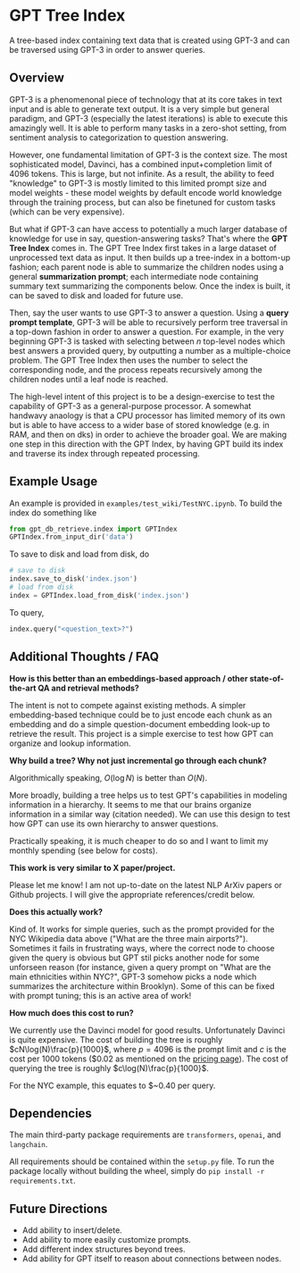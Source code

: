 # GPT Tree Index

A tree-based index containing text data that is created using GPT-3 and can be traversed using GPT-3 in order to answer queries.

## Overview

GPT-3 is a phenomenonal piece of technology that at its core takes in text input and is able to generate text output. It is a very simple but general paradigm, and GPT-3 (especially the latest iterations) is able to execute this amazingly well. It is able to perform many tasks in a zero-shot setting, from sentiment analysis to categorization to question answering.

However, one fundamental limitation of GPT-3 is the context size. The most sophisticated model, Davinci, has a combined input+completion limit of 4096 tokens. This is large, but not infinite. As a result, the ability to feed "knowledge" to GPT-3 is mostly limited to this limited prompt size and model weights - these model weights by default encode world knowledge through the training process, but can also be finetuned for custom tasks (which can be very expensive).

But what if GPT-3 can have access to potentially a much larger database of knowledge for use in say, question-answering tasks? That's where the **GPT Tree Index** comes in. The GPT Tree Index first takes in a large dataset of unprocessed text data as input. It then builds up a tree-index in a bottom-up fashion; each parent node is able to summarize the children nodes using a general **summarization prompt**; each intermediate node containing summary text summarizing the components below. Once the index is built, it can be saved to disk and loaded for future use. 

Then, say the user wants to use GPT-3 to answer a question. Using a **query prompt template**, GPT-3 will be able to recursively perform tree traversal in a top-down fashion in order to answer a question. For example, in the very beginning GPT-3 is tasked with selecting between *n* top-level nodes which best answers a provided query, by outputting a number as a multiple-choice problem. The GPT Tree Index then uses the number to select the corresponding node, and the process repeats recursively among the children nodes until a leaf node is reached.

The high-level intent of this project is to be a design-exercise to test the capability of GPT-3 as a general-purpose processor. A somewhat handwavy anaology is that a CPU processor has limited memory of its own but is able to have access to a wider base of stored knowledge (e.g. in RAM, and then on dks) in order to achieve the broader goal. We are making one step in this direction with the GPT Index, by having GPT build its index and traverse its index through repeated processing.


## Example Usage

An example is provided in `examples/test_wiki/TestNYC.ipynb`. To build the index do something like  
```python
from gpt_db_retrieve.index import GPTIndex
GPTIndex.from_input_dir('data')
```

To save to disk and load from disk, do
```python
# save to disk
index.save_to_disk('index.json')
# load from disk
index = GPTIndex.load_from_disk('index.json')
```

To query,
```python
index.query("<question_text>?")
```


## Additional Thoughts / FAQ

**How is this better than an embeddings-based approach / other state-of-the-art QA and retrieval methods?**

The intent is not to compete against existing methods. A simpler embedding-based technique could be to just encode each chunk as an embedding and do a simple question-document embedding look-up to retrieve the result. This project is a simple exercise to test how GPT can organize and lookup information.

**Why build a tree? Why not just incremental go through each chunk?**

Algorithmically speaking, $O(\log N)$ is better than $O(N)$.

More broadly, building a tree helps us to test GPT's capabilities in modeling information in a hierarchy. It seems to me that our brains organize information in a similar way (citation needed). We can use this design to test how GPT can use its own hierarchy to answer questions.

Practically speaking, it is much cheaper to do so and I want to limit my monthly spending (see below for costs).

**This work is very similar to X paper/project.**

Please let me know! I am not up-to-date on the latest NLP ArXiv papers or Github projects. I will give the appropriate references/credit below.

**Does this actually work?**

Kind of. It works for simple queries, such as the prompt provided for the NYC Wikipedia data above ("What are the three main airports?"). Sometimes it fails in frustrating ways, where the correct node to choose given the query is obvious but GPT stil picks another node for some unforseen reason (for instance, given a query prompt on "What are the main ethnicities within NYC?", GPT-3 somehow picks a node which summarizes the architecture within Brooklyn). Some of this can be fixed with prompt tuning; this is an active area of work! 

**How much does this cost to run?**

We currently use the Davinci model for good results. Unfortunately Davinci is quite expensive. The cost of building the tree is roughly 
$cN\log(N)\frac{p}{1000}$, where $p=4096$ is the prompt limit and $c$ is the cost per 1000 tokens ($0.02 as mentioned on the [pricing page](https://openai.com/api/pricing/)). The cost of querying the tree is roughly 
$c\log(N)\frac{p}{1000}$.

For the NYC example, this equates to \$~0.40 per query.

## Dependencies

The main third-party package requirements are `transformers`, `openai`, and `langchain`.

All requirements should be contained within the `setup.py` file. To run the package locally without building the wheel, simply do `pip install -r requirements.txt`. 

## Future Directions
- Add ability to insert/delete.
- Add ability to more easily customize prompts.
- Add different index structures beyond trees.
- Add ability for GPT itself to reason about connections between nodes.

